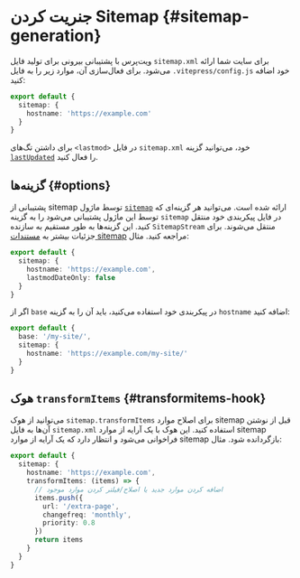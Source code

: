 # جنریت کردن Sitemap {#sitemap-generation}

ویت‌پرس با پشتیبانی بیرونی برای تولید فایل `sitemap.xml` برای سایت شما ارائه می‌شود. برای فعال‌سازی آن، موارد زیر را به فایل `.vitepress/config.js` خود اضافه کنید:

```ts
export default {
  sitemap: {
    hostname: 'https://example.com'
  }
}
```

برای داشتن تگ‌های `<lastmod>` در فایل `sitemap.xml` خود، می‌توانید گزینه [`lastUpdated`](../reference/default-theme-last-updated) را فعال کنید.

## گزینه‌ها {#options}

پشتیبانی از sitemap توسط ماژول [`sitemap`](https://www.npmjs.com/package/sitemap) ارائه شده است. می‌توانید هر گزینه‌ای که توسط این ماژول پشتیبانی می‌شود را به گزینه `sitemap` در فایل پیکربندی خود منتقل کنید. این گزینه‌ها به طور مستقیم به سازنده `SitemapStream` منتقل می‌شوند. برای جزئیات بیشتر به [مستندات sitemap](https://www.npmjs.com/package/sitemap#options-you-can-pass) مراجعه کنید. مثال:

```ts
export default {
  sitemap: {
    hostname: 'https://example.com',
    lastmodDateOnly: false
  }
}
```

اگر از `base` در پیکربندی خود استفاده می‌کنید، باید آن را به گزینه `hostname` اضافه کنید:

```ts
export default {
  base: '/my-site/',
  sitemap: {
    hostname: 'https://example.com/my-site/'
  }
}
```

## هوک `transformItems` {#transformitems-hook}

می‌توانید از هوک `sitemap.transformItems` برای اصلاح موارد sitemap قبل از نوشتن آن‌ها به فایل `sitemap.xml` استفاده کنید. این هوک با یک آرایه از موارد sitemap فراخوانی می‌شود و انتظار دارد که یک آرایه از موارد sitemap بازگردانده شود. مثال:

```ts
export default {
  sitemap: {
    hostname: 'https://example.com',
    transformItems: (items) => {
      // اضافه کردن موارد جدید یا اصلاح/فیلتر کردن موارد موجود
      items.push({
        url: '/extra-page',
        changefreq: 'monthly',
        priority: 0.8
      })
      return items
    }
  }
}
```
